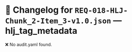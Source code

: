 # 📝 Changelog for `REQ-018-HLJ-Chunk_2-Item_3-v1.0.json` — **hlj_tag_metadata**

❌ No audit.yaml found.
